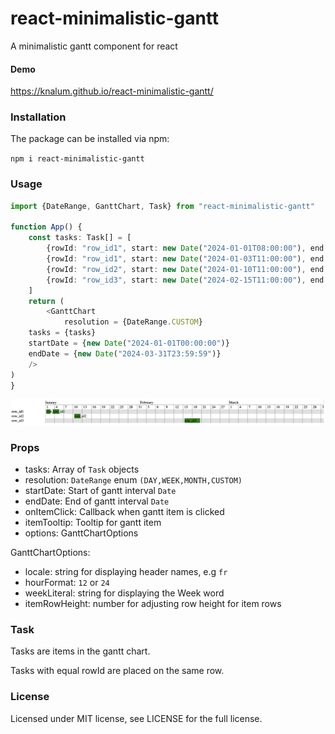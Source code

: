 # react-minimalistic-gantt

A minimalistic gantt component for react

#### Demo

https://knalum.github.io/react-minimalistic-gantt/

### Installation

The package can be installed via npm:

```npm i react-minimalistic-gantt```

### Usage

```ts
import {DateRange, GanttChart, Task} from "react-minimalistic-gantt"

function App() {
    const tasks: Task[] = [
        {rowId: "row_id1", start: new Date("2024-01-01T08:00:00"), end: new Date("2024-01-02T16:00:00")},
        {rowId: "row_id1", start: new Date("2024-01-03T11:00:00"), end: new Date("2024-01-05T12:00:00")},
        {rowId: "row_id2", start: new Date("2024-01-10T11:00:00"), end: new Date("2024-01-12T12:00:00")},
        {rowId: "row_id3", start: new Date("2024-02-15T11:00:00"), end: new Date("2024-02-20T12:00:00")},
    ]
    return (
        <GanttChart
            resolution = {DateRange.CUSTOM}
    tasks = {tasks}
    startDate = {new Date("2024-01-01T00:00:00")}
    endDate = {new Date("2024-03-31T23:59:59")}
    />
)
}
```

![demo1](https://github.com/knalum/react-minimalistic-gantt/blob/36faefd2b26d0bbfb3d0f382f155a83abacbccdf/assets/demo1.png?raw=true)

### Props

- tasks: Array of `Task` objects
- resolution: `DateRange` enum `(DAY,WEEK,MONTH,CUSTOM)`
- startDate: Start of gantt interval `Date`
- endDate: End of gantt interval `Date`
- onItemClick: Callback when gantt item is clicked
- itemTooltip: Tooltip for gantt item
- options: GanttChartOptions

GanttChartOptions:

- locale: string for displaying header names, e.g `fr`
- hourFormat: `12` or `24`
- weekLiteral: string for displaying the Week word
- itemRowHeight: number for adjusting row height for item rows

### Task

Tasks are items in the gantt chart.

Tasks with equal rowId are placed on the same row.

### License

Licensed under MIT license, see LICENSE for the full license.

